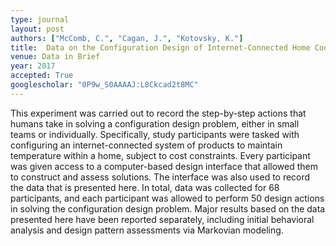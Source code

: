 ```yaml
---
type: journal
layout: post
authors: ["McComb, C.", "Cagan, J.", "Kotovsky, K."]
title:  Data on the Configuration Design of Internet-Connected Home Cooling Systems by Engineering Students
venue: Data in Brief
year: 2017
accepted: True
googlescholar: "0P9w_S0AAAAJ:L8Ckcad2t8MC"
---
```

This experiment was carried out to record the step-by-step actions that humans take in solving a configuration design problem, either in small teams or individually. Specifically, study participants were tasked with configuring an internet-connected system of products to maintain temperature within a home, subject to cost constraints. Every participant was given access to a computer-based design interface that allowed them to construct and assess solutions. The interface was also used to record the data that is presented here. In total, data was collected for 68 participants, and each participant was allowed to perform 50 design actions in solving the configuration design problem. Major results based on the data presented here have been reported separately, including initial behavioral analysis and design pattern assessments via Markovian modeling.
